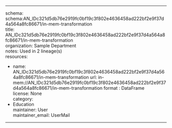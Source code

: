 


---  
schema: schema:AN_IDc321d5db76e2919fc0bf19c3f802e4636458ad222bf2e9f37d4a564a8fc86671/in-mem-transformation  
title: AN_IDc321d5db76e2919fc0bf19c3f802e4636458ad222bf2e9f37d4a564a8fc86671/in-mem-transformation  
organization: Sample Department  
notes: Used in 2 lineage(s)  
resources:  
  - name: AN_IDc321d5db76e2919fc0bf19c3f802e4636458ad222bf2e9f37d4a564a8fc86671/in-mem-transformation 
    url: in-mem://AN_IDc321d5db76e2919fc0bf19c3f802e4636458ad222bf2e9f37d4a564a8fc86671/in-mem-transformation 
    format : DataFrame  
license: None  
category:
  - Education  
maintainer: User  
maintainer_email: UserMail  
---